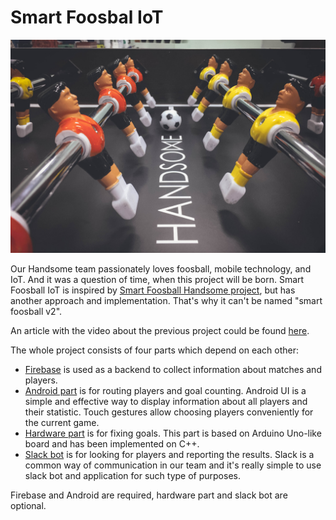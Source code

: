 # Smart Foosbal IoT

![scheme](foosball.jpg)

Our Handsome team passionately loves foosball, mobile technology, and IoT. And it was a question of time, when this project will be born. Smart Foosball IoT is inspired by [Smart Foosball Handsome project](https://github.com/handsomecode/smart-foosball), but has another approach and implementation. That's why it can't be named "smart foosball v2".

An article with the video about the previous project could be found [here](http://handsome.is/smart-foosball-is-keeping-score/).

The whole project consists of four parts which depend on each other:

* [Firebase](/README-firebase.md) is used as a backend to collect information about matches and players.
* [Android part](/AndroidApp/README-android.md) is for routing players and goal counting. Android UI is a simple and effective way to display information about all players and their statistic. Touch gestures allow choosing players conveniently for the current game.
* [Hardware part](/Arduino/README-arduino.md) is for fixing goals. This part is based on Arduino Uno-like board and has been implemented on C++.
* [Slack bot](/SlackBot/README-slackbot.md) is for looking for players and reporting the results. Slack is a common way of communication in our team and it's really simple to use slack bot and application for such type of purposes.

Firebase and Android are required, hardware part and slack bot are optional.
